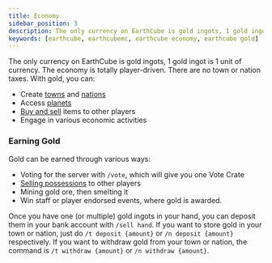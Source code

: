 ```yaml
---
title: Economy
sidebar_position: 3
description: The only currency on EarthCube is gold ingots, 1 gold ingot is 1 unit of currency. The economy is totally player-driven. There are no town or nation taxes.
keywords: [earthcube, earthcubemc, earthcube economy, earthcube gold]
---
```


The only currency on EarthCube is gold ingots, 1 gold ingot is 1 unit of currency. The economy is totally player-driven. There are no town or nation taxes.
With gold, you can:
- Create [towns](/docs/towns) and [nations](/docs/nations)
- Access [planets](/docs/planets)
- [Buy and sell](/docs/shops) items to other players
- Engage in various economic activities

### Earning Gold

Gold can be earned through various ways:
- Voting for the server with `/vote`, which will give you one Vote Crate
- [Selling possessions](/docs/shops) to other players
- Mining gold ore, then smelting it
- Win staff or player endorsed events, where gold is awarded.

Once you have one (or multiple) gold ingots in your hand, you can deposit them in your bank account with `/sell hand`.
If you want to store gold in your town or nation, just do `/t deposit {amount}` or `/n deposit {amount}` respectively.
If you want to withdraw gold from your town or nation, the command is `/t withdraw {amount}` or `/n withdraw {amount}`.